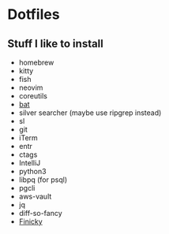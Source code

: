 # Dotfiles

## Stuff I like to install

* homebrew
* kitty
* fish
* neovim
* coreutils
* [bat](https://github.com/sharkdp/bat)
* silver searcher (maybe use ripgrep instead)
* sl
* git
* iTerm
* entr
* ctags
* IntelliJ
* python3
* libpq (for psql)
* pgcli
* aws-vault
* jq
* diff-so-fancy
* [Finicky](https://github.com/johnste/finicky)
